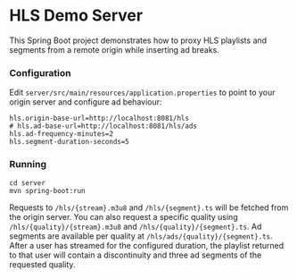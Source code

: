 # HLS Demo Server

This Spring Boot project demonstrates how to proxy HLS playlists and segments from a
remote origin while inserting ad breaks.

### Configuration

Edit `server/src/main/resources/application.properties` to point to your origin
server and configure ad behaviour:

```
hls.origin-base-url=http://localhost:8081/hls
# hls.ad-base-url=http://localhost:8081/hls/ads
hls.ad-frequency-minutes=2
hls.segment-duration-seconds=5
```

### Running

```
cd server
mvn spring-boot:run
```

Requests to `/hls/{stream}.m3u8` and `/hls/{segment}.ts` will be fetched from the
origin server. You can also request a specific quality using
`/hls/{quality}/{stream}.m3u8` and `/hls/{quality}/{segment}.ts`.
Ad segments are available per quality at `/hls/ads/{quality}/{segment}.ts`.
After a user has streamed for the configured duration, the playlist returned to
that user will contain a discontinuity and three ad segments of the requested
quality.
